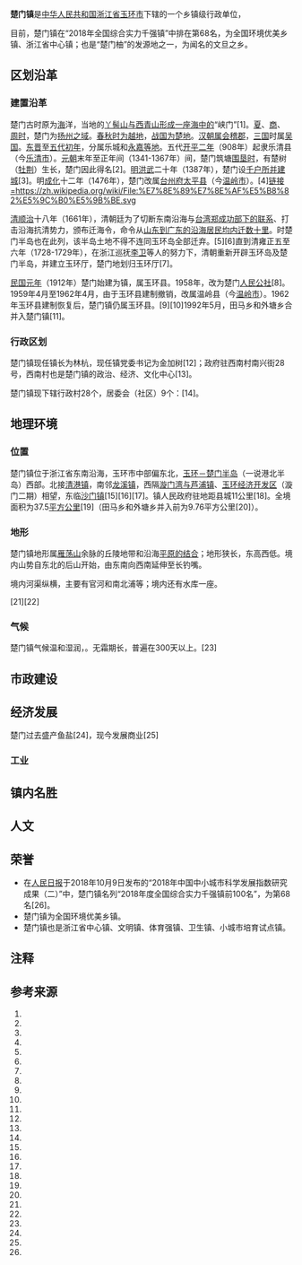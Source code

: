 **楚门镇**是[中华人民共和国](https://zh.wikipedia.org/wiki/中华人民共和国 "wikilink")[浙江省](../Page/浙江省.md "wikilink")[玉环市](../Page/玉环市.md "wikilink")下辖的一个乡镇级行政单位，

目前，楚门镇在“2018年全国综合实力千强镇”中排在第68名，为全国环境优美乡镇、浙江省中心镇；也是“楚门柚”的发源地之一，为闻名的文旦之乡。

## 区划沿革

### 建置沿革

楚门古时原为[海](../Page/海.md "wikilink")洋，当地的[丫髻山与](https://zh.wikipedia.org/wiki/丫髻山_\(玉环\) "wikilink")[西青山形成一座海中的](https://zh.wikipedia.org/wiki/西青山 "wikilink")“峡门”\[1\]。[夏](../Page/夏朝.md "wikilink")、[商](../Page/商朝.md "wikilink")、[周时](../Page/周朝.md "wikilink")，楚门为[扬州之域](../Page/扬州_\(九州\).md "wikilink")。[春秋时为](../Page/春秋时期.md "wikilink")[越地](https://zh.wikipedia.org/wiki/越國 "wikilink")，[战国为](../Page/戰國.md "wikilink")[楚地](../Page/楚国.md "wikilink")。[汉朝属](https://zh.wikipedia.org/wiki/汉朝 "wikilink")[会稽郡](https://zh.wikipedia.org/wiki/會稽郡 "wikilink")，[三国](../Page/三国.md "wikilink")时属[吴国](https://zh.wikipedia.org/wiki/吴国 "wikilink")。[东晋](../Page/东晋.md "wikilink")至[五代初年](../Page/五代十国.md "wikilink")，分属乐城和[永嘉等地](../Page/永嘉_\(西晋\).md "wikilink")。五代[开平二年](../Page/開平_\(年號\).md "wikilink")（908年）起隶乐清县（今[乐清市](../Page/乐清市.md "wikilink")）。[元朝](../Page/元朝.md "wikilink")末年至正年间（1341-1367年）间，楚门筑塘[围垦时](https://zh.wikipedia.org/wiki/围垦 "wikilink")，有楚树（[牡荆](../Page/牡荆.md "wikilink")）生长，楚门因此得名\[2\]。[明](https://zh.wikipedia.org/wiki/明 "wikilink")[洪武](../Page/洪武.md "wikilink")二十年（1387年），楚门设[千户所并建城](https://zh.wikipedia.org/wiki/千戶所 "wikilink")\[3\]。明[成化](../Page/成化.md "wikilink")十二年（1476年），楚门改属[台州府太平县](https://zh.wikipedia.org/wiki/台州府 "wikilink")（今[温岭市](../Page/温岭市.md "wikilink")）。\[4\][链接=<https://zh.wikipedia.org/wiki/File:%E7%8E%89%E7%8E%AF%E5%B8%82%E5%9C%B0%E5%9B%BE.svg>](https://zh.wikipedia.org/wiki/File:玉环市地图.svg "fig:链接=https://zh.wikipedia.org/wiki/File:%E7%8E%89%E7%8E%AF%E5%B8%82%E5%9C%B0%E5%9B%BE.svg")

[清](../Page/清朝.md "wikilink")[顺治](../Page/顺治.md "wikilink")十八年（1661年），清朝廷为了切断东南沿海与[台湾](../Page/臺灣.md "wikilink")[郑成功部下的联系](../Page/鄭成功.md "wikilink")、打击沿海抗清势力，颁布迁海令，命令从[山东到](https://zh.wikipedia.org/wiki/山东省 "wikilink")[广东的沿海居民均内迁数十里](../Page/广东省.md "wikilink")。时楚门半岛也在此列，该半岛土地不得不连同玉环岛全部迁弃。\[5\]\[6\]直到清雍正五至六年（1728-1729年），在浙江巡抚[李卫](../Page/李卫.md "wikilink")等人的努力下，清朝重新开辟玉环岛及楚门半岛，并建立玉环厅，楚门地划归玉环厅\[7\]。

[民国元年](../Page/中華民國_\(大陸時期\).md "wikilink")（1912年）楚门始建为镇，属玉环县。1958年，改为楚门[人民公社](../Page/人民公社.md "wikilink")\[8\]。1959年4月至1962年4月，由于玉环县建制撤销，改属温岭县（今[温岭市](../Page/温岭市.md "wikilink")）。1962年玉环县建制恢复后，楚门镇仍属玉环县。\[9\]\[10\]1992年5月，田马乡和外塘乡合并入楚门镇\[11\]。

### 行政区划

楚门镇现任镇长为林杭，现任镇党委书记为金加树\[12\]；政府驻西南村南兴街28号，西南村也是楚门镇的政治、经济、文化中心\[13\]。

楚门镇现下辖行政村28个，居委会（社区）9个：\[14\]。

## 地理环境

### 位置

楚门镇位于浙江省东南沿海，玉环市中部偏东北，[玉环－楚门半岛](https://zh.wikipedia.org/wiki/楚门－玉环半岛 "wikilink")（一说港北半岛）西部。北接[清港镇](https://zh.wikipedia.org/wiki/清港镇 "wikilink")，南邻[龙溪镇](https://zh.wikipedia.org/wiki/龙溪镇_\(玉环市\) "wikilink")，西隔[漩门湾与](https://zh.wikipedia.org/wiki/漩门湾 "wikilink")[芦浦镇](https://zh.wikipedia.org/wiki/芦浦镇_\(玉环市\) "wikilink")、[玉环经济开发区](../Page/浙江玉环经济开发区.md "wikilink")（漩门二期）相望，东临[沙门镇](../Page/沙门镇.md "wikilink")\[15\]\[16\]\[17\]。镇人民政府驻地距县城11公里\[18\]。全境面积为37.5[平方公里](https://zh.wikipedia.org/wiki/平方千米 "wikilink")\[19\]（田马乡和外塘乡并入前为9.76平方公里\[20\]）。

### 地形

楚门镇地形属[雁荡山](../Page/雁荡山.md "wikilink")余脉的丘陵地带和沿海[平原的结合](https://zh.wikipedia.org/wiki/平原 "wikilink")；地形狭长，东高西低。境内山势自东北的后山开始，由东南向西南延伸至长钓嘴。

境内河渠纵横，主要有官河和南北浦等；境内还有水库一座。

\[21\]\[22\]

### 气候

楚门镇气候温和湿润，。无霜期长，普遍在300天以上。\[23\]

## 市政建设

## 经济发展

楚门过去盛产鱼盐\[24\]，现今发展商业\[25\]

### 工业

## 镇内名胜

## 人文

## 荣誉

  - 在[人民日报](../Page/人民日报.md "wikilink")于2018年10月9日发布的“2018年中国中小城市科学发展指数研究成果（二）”中，楚门镇名列“2018年度全国综合实力千强镇前100名”，为第68名\[26\]。
  - 楚门镇为全国环境优美乡镇。
  - 楚门镇也是浙江省中心镇、文明镇、体育强镇、卫生镇、小城市培育试点镇。

## 注释

<references group="註" />

## 参考来源

1.

2.
3.

4.
5.
6.
7.
8.

9.

10.

11.
12.

13.
14.

15.
16.
17.

18.

19.
20.
21.
22.
23.
24.

25.

26.
